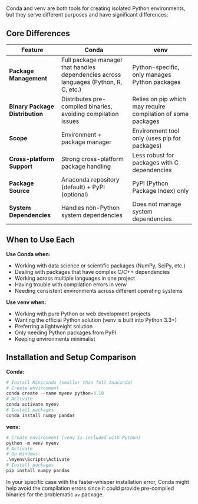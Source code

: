 # 

Conda and venv are both tools for creating isolated Python environments, but they serve different purposes and have significant differences:

## Core Differences

|Feature|Conda|venv|
|---|---|---|
|**Package Management**|Full package manager that handles dependencies across languages (Python, R, C, etc.)|Python-specific, only manages Python packages|
|**Binary Package Distribution**|Distributes pre-compiled binaries, avoiding compilation issues|Relies on pip which may require compilation of some packages|
|**Scope**|Environment + package manager|Environment tool only (uses pip for packages)|
|**Cross-platform Support**|Strong cross-platform package handling|Less robust for packages with C dependencies|
|**Package Source**|Anaconda repository (default) + PyPI (optional)|PyPI (Python Package Index) only|
|**System Dependencies**|Handles non-Python system dependencies|Does not manage system dependencies|

## When to Use Each

**Use Conda when:**

- Working with data science or scientific packages (NumPy, SciPy, etc.)
- Dealing with packages that have complex C/C++ dependencies
- Working across multiple languages in one project
- Having trouble with compilation errors in venv
- Needing consistent environments across different operating systems

**Use venv when:**

- Working with pure Python or web development projects
- Wanting the official Python solution (venv is built into Python 3.3+)
- Preferring a lightweight solution
- Only needing Python packages from PyPI
- Keeping environments minimalist

## Installation and Setup Comparison

**Conda:**

```powershell
# Install Miniconda (smaller than full Anaconda)
# Create environment
conda create --name myenv python=3.10
# Activate
conda activate myenv
# Install packages
conda install numpy pandas
```

**venv:**

```powershell
# Create environment (venv is included with Python)
python -m venv myenv
# Activate
# On Windows:
.\myenv\Scripts\Activate
# Install packages
pip install numpy pandas
```

In your specific case with the faster-whisper installation error, Conda might help avoid the compilation errors since it could provide pre-compiled binaries for the problematic `av` package.